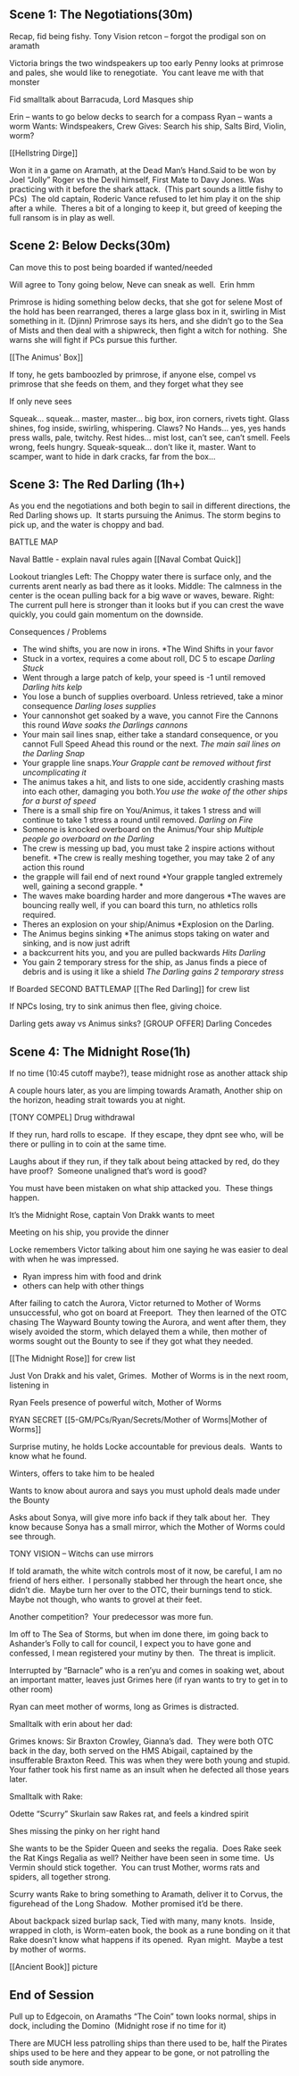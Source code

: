 ## Scene 1: The Negotiations(30m)

Recap, fid being fishy.
Tony Vision retcon – forgot the prodigal son on aramath

Victoria brings the two windspeakers up too early
Penny looks at primrose and pales, she would like to renegotiate.  You cant leave me with that monster

Fid smalltalk about Barracuda, Lord Masques ship

Erin – wants to go below decks to search for a compass
Ryan – wants a worm
Wants: Windspeakers, Crew
Gives: Search his ship, Salts Bird, Violin, worm?

[[Hellstring Dirge]]

Won it in a game on Aramath, at the Dead Man’s Hand.Said to be won by Joel “Jolly” Roger vs the Devil himself, First Mate to Davy Jones. Was practicing with it before the shark attack.  (This part sounds a little fishy to PCs)  The old captain, Roderic Vance refused to let him play it on the ship after a while.  Theres a bit of a longing to keep it, but greed of keeping the full ransom is in play as well.

## Scene 2: Below Decks(30m)
Can move this to post being boarded if wanted/needed


Will agree to Tony going below, Neve can sneak as well.  Erin hmm

Primrose is hiding something below decks, that she got for selene  Most of the hold has been rearranged, theres a large glass box in it, swirling in Mist something in it. (Djinn) Primrose says its hers, and she didn’t go to the Sea of Mists and then deal with a shipwreck, then fight a witch for nothing.  She warns she will fight if PCs pursue this further.

[[The Animus' Box]]

If tony, he gets bamboozled by primrose, if anyone else, compel vs primrose that she feeds on them, and they forget what they see

If only neve sees

Squeak… squeak… master, master… big box, iron corners, rivets tight. Glass shines, fog inside, swirling, whispering. Claws? No Hands… yes, yes hands press walls, pale, twitchy. Rest hides… mist lost, can’t see, can’t smell. Feels wrong, feels hungry. Squeak-squeak… don’t like it, master. Want to scamper, want to hide in dark cracks, far from the box…

## Scene 3: The Red Darling (1h+)
As you end the negotiations and both begin to sail in different directions, the Red Darling shows up.  It starts pursuing the Animus.  The storm begins to pick up, and the water is choppy and bad.


BATTLE MAP

Naval Battle - explain naval rules again
[[Naval Combat Quick]]

Lookout triangles
Left:  The Choppy water there is surface only, and the currents arent nearly as bad there as it looks.
Middle:  The calmness in the center is the ocean pulling back for a big wave or waves, beware.
Right: The current pull here is stronger than it looks but if you can crest the wave quickly, you could gain momentum on the downside.


Consequences / Problems
- The wind shifts, you are now in irons. *The Wind Shifts in your favor
- Stuck in a vortex, requires a come about roll, DC 5 to escape *Darling Stuck*
- Went through a large patch of kelp, your speed is -1 until removed *Darling hits kelp*
- You lose a bunch of supplies overboard.  Unless retrieved, take a minor consequence  *Darling loses supplies*
- Your cannonshot get soaked by a wave, you cannot Fire the Cannons this round *Wave soaks the Darlings cannons*
- Your main sail lines snap, either take a standard consequence, or you cannot Full Speed Ahead this round or the next. *The main sail lines on the Darling Snap*
- Your grapple line snaps.*Your Grapple cant be removed without first uncomplicating it*
- The animus takes a hit, and lists to one side, accidently crashing masts into each other, damaging you both.*You use the wake of the other ships for a burst of speed*
- There is a small ship fire on You/Animus, it takes 1 stress and will continue to take 1 stress a round until removed. *Darling on Fire*
- Someone is knocked overboard on the Animus/Your ship *Multiple people go overboard on the Darling*
- The crew is messing up bad, you must take 2 inspire actions without benefit.  *The crew is really meshing together, you may take 2 of any action this round
- the grapple will fail end of next round *Your grapple tangled extremely well, gaining a second grapple. *
- The waves make boarding harder and more dangerous *The waves are bouncing really well, if you can board this turn, no athletics rolls required.
- Theres an explosion on your ship/Animus *Explosion on the Darling.
- The Animus begins sinking *The animus stops taking on water and sinking, and is now just adrift
- a backcurrent hits you, and you are pulled backwards *Hits Darling*
- You gain 2 temporary stress for the ship, as Janus finds a piece of debris and is using it like a shield *The Darling gains 2 temporary stress*


If Boarded SECOND BATTLEMAP
[[The Red Darling]] for crew list

If NPCs losing, try to sink animus then flee, giving choice.


Darling gets away vs Animus sinks?
[GROUP OFFER] Darling Concedes


## Scene 4: The Midnight Rose(1h)
If no time (10:45 cutoff maybe?), tease midnight rose as another attack ship

A couple hours later, as you are limping towards Aramath, Another ship on the horizon, heading strait towards you at night.


[TONY COMPEL] Drug withdrawal

If they run, hard rolls to escape.  If they escape, they dpnt see who, will be there or pulling in to coin at the same time.

Laughs about if they run, if they talk about being attacked by red, do they have proof?  Someone unaligned that’s word is good?

You must have been mistaken on what ship attacked you.  These things happen.


It’s the Midnight Rose, captain Von Drakk wants to meet

Meeting on his ship, you provide the dinner

Locke remembers Victor talking about him one saying he was easier to deal with when he was impressed.
 - Ryan impress him with food and drink
- others can help with other things 


After failing to catch the Aurora, Victor returned to Mother of Worms unsuccessful, who got on board at Freeport.  They then learned of the OTC chasing The Wayward Bounty towing the Aurora, and went after them, they wisely avoided the storm, which delayed them a while, then mother of worms sought out the Bounty to see if they got what they needed.

[[The Midnight Rose]] for crew list


Just Von Drakk and his valet, Grimes.  Mother of Worms is in the next room, listening in

Ryan Feels presence of powerful witch, Mother of Worms

RYAN SECRET [[5-GM/PCs/Ryan/Secrets/Mother of Worms|Mother of Worms]]

Surprise mutiny, he holds Locke accountable for previous deals.  Wants to know what he found.

Winters, offers to take him to be healed

Wants to know about aurora and says you must uphold deals made under the Bounty

Asks about Sonya, will give more info back if they talk about her.  They know because Sonya has a small mirror, which the Mother of Worms could see through.

TONY VISION – Witchs can use mirrors

If told aramath, the white witch controls most of it now, be careful, I am no friend of hers either.  I personally stabbed her through the heart once, she didn’t die.  Maybe turn her over to the OTC, their burnings tend to stick.  Maybe not though, who wants to grovel at their feet.

Another competition?  Your predecessor was more fun.

Im off to The Sea of Storms, but when im done there, im going back to Ashander’s Folly to call for council, I expect you to have gone and confessed, I mean registered your mutiny by then.  The threat is implicit.

Interrupted by “Barnacle” who is a ren’yu and comes in soaking wet, about an important matter, leaves just Grimes here (if ryan wants to try to get in to other room)

Ryan can meet mother of worms, long as Grimes is distracted.

Smalltalk with erin about her dad:

Grimes knows: Sir Braxton Crowley, Gianna’s dad.  They were both OTC back in the day, both served on the HMS Abigail, captained by the insufferable Braxton Reed.  This was when they were both young and stupid.  Your father took his first name as an insult when he defected all those years later.


Smalltalk with Rake:

Odette “Scurry” Skurlain saw Rakes rat, and feels a kindred spirit

Shes missing the pinky on her right hand

She wants to be the Spider Queen and seeks the regalia.  Does Rake seek the Rat Kings Regalia as well?  Neither have been seen in some time.   Us Vermin should stick together.  You can trust Mother, worms rats and spiders, all together strong.

Scurry wants Rake to bring something to Aramath, deliver it to Corvus, the figurehead of the Long Shadow.  Mother promised it’d be there.

About backpack sized burlap sack, Tied with many, many knots.  Inside, wrapped in cloth, is Worm-eaten book, the book as a rune bonding on it that Rake doesn’t know what happens if its opened.  Ryan might.  Maybe a test by mother of worms.

[[Ancient Book]] picture

## End of Session

Pull up to Edgecoin, on Aramaths “The Coin” town looks normal, ships in dock, including the Domino  (Midnight rose if no time for it)

There are MUCH less patrolling ships than there used to be, half the Pirates ships used to be here and they appear to be gone, or not patrolling the south side anymore.